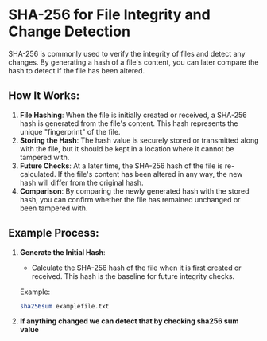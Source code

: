 # SHA-256 for File Integrity and Change Detection

SHA-256 is commonly used to verify the integrity of files and detect any changes. By generating a hash of a file's content, you can later compare the hash to detect if the file has been altered.

## How It Works:
1. **File Hashing**: When the file is initially created or received, a SHA-256 hash is generated from the file's content. This hash represents the unique "fingerprint" of the file.
2. **Storing the Hash**: The hash value is securely stored or transmitted along with the file, but it should be kept in a location where it cannot be tampered with.
3. **Future Checks**: At a later time, the SHA-256 hash of the file is re-calculated. If the file's content has been altered in any way, the new hash will differ from the original hash.
4. **Comparison**: By comparing the newly generated hash with the stored hash, you can confirm whether the file has remained unchanged or been tampered with.

## Example Process:

1. **Generate the Initial Hash**:
   - Calculate the SHA-256 hash of the file when it is first created or received. This hash is the baseline for future integrity checks.
   
   Example:
   ```bash
   sha256sum examplefile.txt
   ```
2. **If anything changed we can detect that by checking sha256 sum value**
